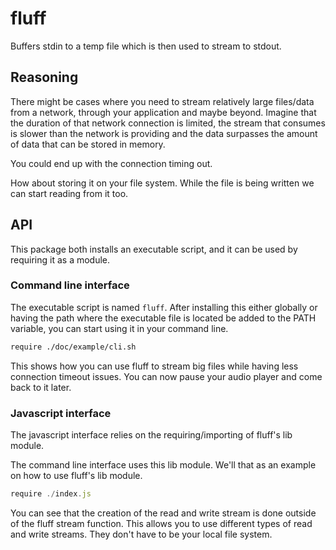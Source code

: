 # fluff

Buffers stdin to a temp file which is then used to stream to stdout.

## Reasoning

There might be cases where you need to stream relatively large files/data from
a network, through your application and maybe beyond. Imagine that the duration
of that network connection is limited, the stream that consumes is slower than
the network is providing and the data surpasses the amount of data that can be
stored in memory.

You could end up with the connection timing out.

How about storing it on your file system. While the file is being written we
can start reading from it too.

## API

This package both installs an executable script, and it can be used by
requiring it as a module.

### Command line interface

The executable script is named `fluff`. After installing this either globally
or having the path where the executable file is located be added to the PATH
variable, you can start using it in your command line.

```sh
require ./doc/example/cli.sh
```

This shows how you can use fluff to stream big files while having less
connection timeout issues. You can now pause your audio player and come back to
it later.

### Javascript interface

The javascript interface relies on the requiring/importing of fluff's lib
module.

The command line interface uses this lib module. We'll that as an example on
how to use fluff's lib module.

```js
require ./index.js
```

You can see that the creation of the read and write stream is done outside of
the fluff stream function. This allows you to use different types of read and
write streams. They don't have to be your local file system.
